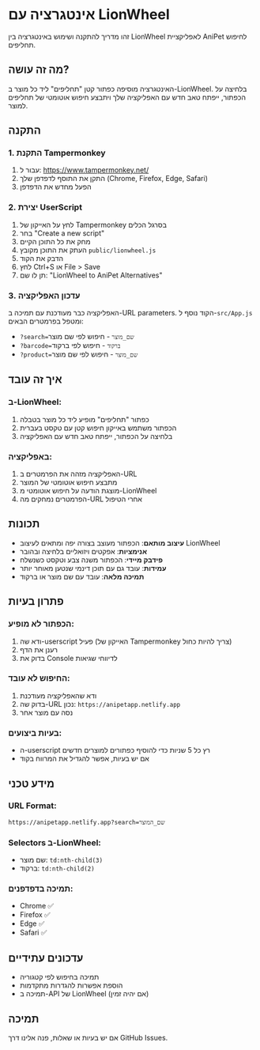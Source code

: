 # אינטגרציה עם LionWheel

זהו מדריך להתקנה ושימוש באינטגרציה בין LionWheel לאפליקציית AniPet לחיפוש תחליפים.

## מה זה עושה?

האינטגרציה מוסיפה כפתור קטן "תחליפים" ליד כל מוצר ב-LionWheel. בלחיצה על הכפתור, ייפתח טאב חדש עם האפליקציה שלך ויתבצע חיפוש אוטומטי של תחליפים למוצר.

## התקנה

### 1. התקנת Tampermonkey

1. עבור ל: https://www.tampermonkey.net/
2. התקן את התוסף לדפדפן שלך (Chrome, Firefox, Edge, Safari)
3. הפעל מחדש את הדפדפן

### 2. יצירת UserScript

1. לחץ על האייקון של Tampermonkey בסרגל הכלים
2. בחר "Create a new script"
3. מחק את כל התוכן הקיים
4. העתק את התוכן מקובץ `public/lionwheel.js`
5. הדבק את הקוד
6. לחץ Ctrl+S או File > Save
7. תן לו שם: "LionWheel to AniPet Alternatives"

### 3. עדכון האפליקציה

האפליקציה כבר מעודכנת עם תמיכה ב-URL parameters. הקוד נוסף ל-`src/App.js` ומטפל בפרמטרים הבאים:
- `?search=שם_מוצר` - חיפוש לפי שם מוצר
- `?barcode=ברקוד` - חיפוש לפי ברקוד
- `?product=שם_מוצר` - חיפוש לפי שם מוצר

## איך זה עובד

### ב-LionWheel:
1. כפתור "תחליפים" מופיע ליד כל מוצר בטבלה
2. הכפתור משתמש באייקון חיפוש קטן עם טקסט בעברית
3. בלחיצה על הכפתור, ייפתח טאב חדש עם האפליקציה

### באפליקציה:
1. האפליקציה מזהה את הפרמטרים ב-URL
2. מתבצע חיפוש אוטומטי של המוצר
3. מוצגת הודעה על חיפוש אוטומטי מ-LionWheel
4. הפרמטרים נמחקים מה-URL אחרי הטיפול

## תכונות

- **עיצוב מותאם**: הכפתור מעוצב בצורה יפה ומתאים לעיצוב LionWheel
- **אנימציות**: אפקטים ויזואליים בלחיצה ובהובר
- **פידבק מיידי**: הכפתור משנה צבע וטקסט כשנשלח
- **עמידות**: עובד גם עם תוכן דינמי שנטען מאוחר יותר
- **תמיכה מלאה**: עובד עם שם מוצר או ברקוד

## פתרון בעיות

### הכפתור לא מופיע:
1. ודא שה-userscript פעיל (האייקון של Tampermonkey צריך להיות כחול)
2. רענן את הדף
3. בדוק את Console לדיווחי שגיאות

### החיפוש לא עובד:
1. ודא שהאפליקציה מעודכנת
2. בדוק שה-URL נכון: `https://anipetapp.netlify.app`
3. נסה עם מוצר אחר

### בעיות ביצועים:
- ה-userscript רץ כל 5 שניות כדי להוסיף כפתורים למוצרים חדשים
- אם יש בעיות, אפשר להגדיל את המרווח בקוד

## מידע טכני

### URL Format:
```
https://anipetapp.netlify.app?search=שם_המוצר
```

### Selectors ב-LionWheel:
- שם מוצר: `td:nth-child(3)`
- ברקוד: `td:nth-child(2)`

### תמיכה בדפדפנים:
- Chrome ✅
- Firefox ✅
- Edge ✅
- Safari ✅

## עדכונים עתידיים

- תמיכה בחיפוש לפי קטגוריה
- הוספת אפשרות להגדרות מתקדמות
- תמיכה ב-API של LionWheel (אם יהיה זמין)

## תמיכה

אם יש בעיות או שאלות, פנה אלינו דרך GitHub Issues. 